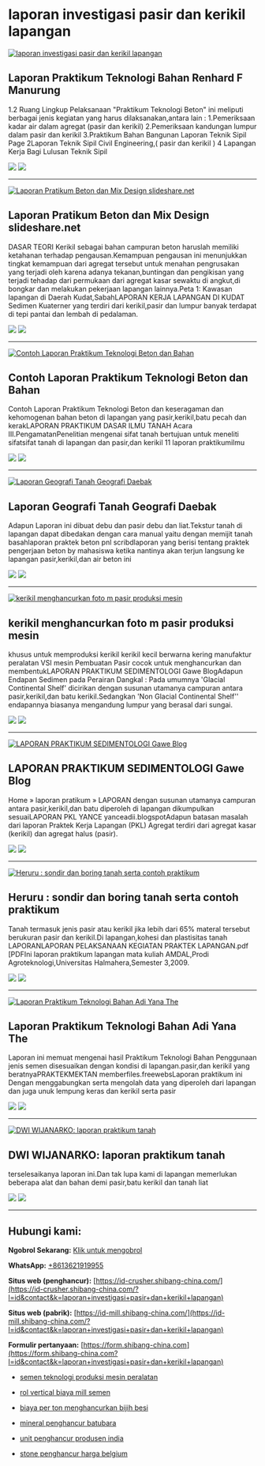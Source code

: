 # laporan investigasi pasir dan kerikil lapangan

<a href="https://swt.shibang-china.com/?l=id&img&k=laporan+investigasi+pasir+dan+kerikil+lapangan" target="_blank">![laporan investigasi pasir dan kerikil lapangan](http://static.shibang-china.com/all-800x300/891.jpg)</a>

## Laporan Praktikum Teknologi Bahan Renhard F Manurung
1.2 Ruang Lingkup Pelaksanaan "Praktikum Teknologi Beton" ini meliputi berbagai jenis kegiatan yang harus dilaksanakan,antara lain : 1.Pemeriksaan kadar air dalam agregat (pasir dan kerikil) 2.Pemeriksaan kandungan lumpur dalam pasir dan kerikil 3.Praktikum Bahan Bangunan Laporan Teknik Sipil Page 2Laporan Teknik Sipil Civil Engineering,( pasir dan kerikil ) 4 Lapangan Kerja Bagi Lulusan Teknik Sipil


<a href="https://whatsapp.shibangsoft.com/WhatsApp.php" target="_blank" title="WhatsApp">![](http://static.shibang-china.com/icon/whatsapp.png)</a> <a href="https://swt.shibang-china.com/?l=id&icon&k=laporan+investigasi+pasir+dan+kerikil+lapangan" target="_blank">![](http://static.shibang-china.com/icon/chat-id.png)</a>

---

<a href="https://swt.shibang-china.com/?l=id&img&k=laporan+investigasi+pasir+dan+kerikil+lapangan" target="_blank">![Laporan Pratikum Beton dan Mix Design slideshare.net](http://static.shibang-china.com/all-800x300/107.jpg)</a>

## Laporan Pratikum Beton dan Mix Design slideshare.net
DASAR TEORI Kerikil sebagai bahan campuran beton haruslah memiliki ketahanan terhadap pengausan.Kemampuan pengausan ini menunjukkan tingkat kemampuan dari agregat tersebut untuk menahan pengrusakan yang terjadi oleh karena adanya tekanan,buntingan dan pengikisan yang terjadi tehadap dari permukaan dari agregat kasar sewaktu di angkut,di bongkar dan melakukan pekerjaan lapangan lainnya.Peta 1: Kawasan lapangan di Daerah Kudat,SabahLAPORAN KERJA LAPANGAN DI KUDAT Sedimen Kuaterner yang terdiri dari kerikil,pasir dan lumpur banyak terdapat di tepi pantai dan lembah di pedalaman.


<a href="https://whatsapp.shibangsoft.com/WhatsApp.php" target="_blank" title="WhatsApp">![](http://static.shibang-china.com/icon/whatsapp.png)</a> <a href="https://swt.shibang-china.com/?l=id&icon&k=laporan+investigasi+pasir+dan+kerikil+lapangan" target="_blank">![](http://static.shibang-china.com/icon/chat-id.png)</a>

---

<a href="https://swt.shibang-china.com/?l=id&img&k=laporan+investigasi+pasir+dan+kerikil+lapangan" target="_blank">![Contoh Laporan Praktikum Teknologi Beton dan Bahan](http://static.shibang-china.com/all-800x300/1498.jpg)</a>

## Contoh Laporan Praktikum Teknologi Beton dan Bahan
Contoh Laporan Praktikum Teknologi Beton dan keseragaman dan kehomogenan bahan beton di lapangan yang pasir,kerikil,batu pecah dan kerakLAPORAN PRAKTIKUM DASAR ILMU TANAH Acara III.PengamatanPenelitian mengenai sifat tanah bertujuan untuk meneliti sifatsifat tanah di lapangan dan pasir,dan kerikil 11 laporan praktikumilmu


<a href="https://whatsapp.shibangsoft.com/WhatsApp.php" target="_blank" title="WhatsApp">![](http://static.shibang-china.com/icon/whatsapp.png)</a> <a href="https://swt.shibang-china.com/?l=id&icon&k=laporan+investigasi+pasir+dan+kerikil+lapangan" target="_blank">![](http://static.shibang-china.com/icon/chat-id.png)</a>

---

<a href="https://swt.shibang-china.com/?l=id&img&k=laporan+investigasi+pasir+dan+kerikil+lapangan" target="_blank">![Laporan Geografi Tanah Geografi Daebak](http://static.shibang-china.com/all-800x300/360.jpg)</a>

## Laporan Geografi Tanah Geografi Daebak
Adapun Laporan ini dibuat debu dan pasir debu dan liat.Tekstur tanah di lapangan dapat dibedakan dengan cara manual yaitu dengan memijit tanah basahlaporan praktek beton pnl scribdlaporan yang berisi tentang praktek pengerjaan beton by mahasiswa ketika nantinya akan terjun langsung ke lapangan pasir,kerikil,dan air beton ini


<a href="https://whatsapp.shibangsoft.com/WhatsApp.php" target="_blank" title="WhatsApp">![](http://static.shibang-china.com/icon/whatsapp.png)</a> <a href="https://swt.shibang-china.com/?l=id&icon&k=laporan+investigasi+pasir+dan+kerikil+lapangan" target="_blank">![](http://static.shibang-china.com/icon/chat-id.png)</a>

---

<a href="https://swt.shibang-china.com/?l=id&img&k=laporan+investigasi+pasir+dan+kerikil+lapangan" target="_blank">![kerikil menghancurkan foto m pasir produksi mesin](http://static.shibang-china.com/all-800x300/1440.jpg)</a>

## kerikil menghancurkan foto m pasir produksi mesin
khusus untuk memproduksi kerikil kerikil kecil berwarna kering manufaktur peralatan VSI mesin Pembuatan Pasir cocok untuk menghancurkan dan membentukLAPORAN PRAKTIKUM SEDIMENTOLOGI Gawe BlogAdapun Endapan Sedimen pada Perairan Dangkal : Pada umumnya 'Glacial Continental Shelf' dicirikan dengan susunan utamanya campuran antara pasir,kerikil,dan batu kerikil.Sedangkan 'Non Glacial Continental Shelf'' endapannya biasanya mengandung lumpur yang berasal dari sungai.


<a href="https://whatsapp.shibangsoft.com/WhatsApp.php" target="_blank" title="WhatsApp">![](http://static.shibang-china.com/icon/whatsapp.png)</a> <a href="https://swt.shibang-china.com/?l=id&icon&k=laporan+investigasi+pasir+dan+kerikil+lapangan" target="_blank">![](http://static.shibang-china.com/icon/chat-id.png)</a>

---

<a href="https://swt.shibang-china.com/?l=id&img&k=laporan+investigasi+pasir+dan+kerikil+lapangan" target="_blank">![LAPORAN PRAKTIKUM SEDIMENTOLOGI Gawe Blog](http://static.shibang-china.com/all-800x300/595.jpg)</a>

## LAPORAN PRAKTIKUM SEDIMENTOLOGI Gawe Blog
Home » laporan pratikum » LAPORAN dengan susunan utamanya campuran antara pasir,kerikil,dan batu diperoleh di lapangan dikumpulkan sesuaiLAPORAN PKL YANCE yanceadii.blogspotAdapun batasan masalah dari laporan Praktek Kerja Lapangan (PKL) Agregat terdiri dari agregat kasar (kerikil) dan agregat halus (pasir).


<a href="https://whatsapp.shibangsoft.com/WhatsApp.php" target="_blank" title="WhatsApp">![](http://static.shibang-china.com/icon/whatsapp.png)</a> <a href="https://swt.shibang-china.com/?l=id&icon&k=laporan+investigasi+pasir+dan+kerikil+lapangan" target="_blank">![](http://static.shibang-china.com/icon/chat-id.png)</a>

---

<a href="https://swt.shibang-china.com/?l=id&img&k=laporan+investigasi+pasir+dan+kerikil+lapangan" target="_blank">![Heruru : sondir dan boring tanah serta contoh praktikum](http://static.shibang-china.com/all-800x300/360.jpg)</a>

## Heruru : sondir dan boring tanah serta contoh praktikum
Tanah termasuk jenis pasir atau kerikil jika lebih dari 65% materal tersebut berukuran pasir dan kerikil.Di lapangan,kohesi dan plastisitas tanah LAPORANLAPORAN PELAKSANAAN KEGIATAN PRAKTEK LAPANGAN.pdf [PDFIni laporan praktikum lapangan mata kuliah AMDAL,Prodi Agroteknologi,Universitas Halmahera,Semester 3,2009.


<a href="https://whatsapp.shibangsoft.com/WhatsApp.php" target="_blank" title="WhatsApp">![](http://static.shibang-china.com/icon/whatsapp.png)</a> <a href="https://swt.shibang-china.com/?l=id&icon&k=laporan+investigasi+pasir+dan+kerikil+lapangan" target="_blank">![](http://static.shibang-china.com/icon/chat-id.png)</a>

---

<a href="https://swt.shibang-china.com/?l=id&img&k=laporan+investigasi+pasir+dan+kerikil+lapangan" target="_blank">![Laporan Praktikum Teknologi Bahan Adi Yana The](http://static.shibang-china.com/all-800x300/1054.jpg)</a>

## Laporan Praktikum Teknologi Bahan Adi Yana The
Laporan ini memuat mengenai hasil Praktikum Teknologi Bahan Penggunaan jenis semen disesuaikan dengan kondisi di lapangan.pasir,dan kerikil yang beratnyaPRAKTEKMEKTAN memberfiles.freewebsLaporan praktikum ini Dengan menggabungkan serta mengolah data yang diperoleh dari lapangan dan juga unuk lempung keras dan kerikil serta pasir


<a href="https://whatsapp.shibangsoft.com/WhatsApp.php" target="_blank" title="WhatsApp">![](http://static.shibang-china.com/icon/whatsapp.png)</a> <a href="https://swt.shibang-china.com/?l=id&icon&k=laporan+investigasi+pasir+dan+kerikil+lapangan" target="_blank">![](http://static.shibang-china.com/icon/chat-id.png)</a>

---

<a href="https://swt.shibang-china.com/?l=id&img&k=laporan+investigasi+pasir+dan+kerikil+lapangan" target="_blank">![DWI WIJANARKO: laporan praktikum tanah](http://static.shibang-china.com/all-800x300/980.jpg)</a>

## DWI WIJANARKO: laporan praktikum tanah
terselesaikanya laporan ini.Dan tak lupa kami di lapangan memerlukan beberapa alat dan bahan demi pasir,batu kerikil dan tanah liat

<a href="https://whatsapp.shibangsoft.com/WhatsApp.php" target="_blank" title="WhatsApp">![](http://static.shibang-china.com/icon/whatsapp.png)</a> <a href="https://swt.shibang-china.com/?l=id&icon&k=laporan+investigasi+pasir+dan+kerikil+lapangan" target="_blank">![](http://static.shibang-china.com/icon/chat-id.png)</a>

---
## Hubungi kami:

**Ngobrol Sekarang:** [Klik untuk mengobrol](https://swt.shibang-china.com?l=id&contact&k=laporan+investigasi+pasir+dan+kerikil+lapangan)

**WhatsApp:**  [+8613621919955](https://whatsapp.shibangsoft.com/WhatsApp.php)

**Situs web (penghancur):** [https://id-crusher.shibang-china.com/](https://id-crusher.shibang-china.com/?l=id&contact&k=laporan+investigasi+pasir+dan+kerikil+lapangan)

**Situs web (pabrik):** [https://id-mill.shibang-china.com/](https://id-mill.shibang-china.com/?l=id&contact&k=laporan+investigasi+pasir+dan+kerikil+lapangan)

**Formulir pertanyaan:** [https://form.shibang-china.com](https://form.shibang-china.com?l=id&contact&k=laporan+investigasi+pasir+dan+kerikil+lapangan)

* [semen teknologi produksi mesin peralatan](../40/semen%20teknologi%20produksi%20mesin%20peralatan.md)

* [rol vertical biaya mill semen](../35/rol%20vertical%20biaya%20mill%20semen.md)

* [biaya per ton menghancurkan bijih besi](../38/biaya%20per%20ton%20menghancurkan%20bijih%20besi.md)

* [mineral penghancur batubara](../34/mineral%20penghancur%20batubara.md)

* [unit penghancur produsen india](../40/unit%20penghancur%20produsen%20india.md)

* [stone penghancur harga belgium](../38/stone%20penghancur%20harga%20belgium.md)
